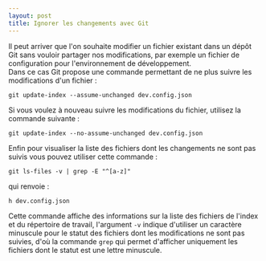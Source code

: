 ```yaml
---
layout: post
title: Ignorer les changements avec Git
---
```


Il peut arriver que l'on souhaite modifier un fichier existant dans un dépôt Git sans vouloir partager nos modifications, par exemple un fichier de configuration pour l'environnement de développement.  
Dans ce cas Git propose une commande permettant de ne plus suivre les modifications d'un fichier :

    git update-index --assume-unchanged dev.config.json

Si vous voulez à nouveau suivre les modifications du fichier, utilisez la commande suivante : 

    git update-index --no-assume-unchanged dev.config.json

Enfin pour visualiser la liste des fichiers dont les changements ne sont pas suivis vous pouvez utiliser cette commande :

    git ls-files -v | grep -E "^[a-z]"

qui renvoie :
    
    h dev.config.json
    
Cette commande affiche des informations sur la liste des fichiers de l'index et du répertoire de travail, l'argument `-v` indique d'utiliser un caractère minuscule pour le statut des fichiers dont les modifications ne sont pas suivies, d'où la commande `grep` qui permet d'afficher uniquement les fichiers dont le statut est une lettre minuscule.
